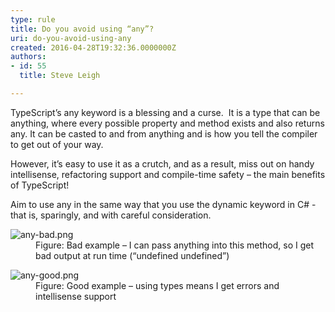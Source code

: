 ```yaml
---
type: rule
title: Do you avoid using “any”?
uri: do-you-avoid-using-any
created: 2016-04-28T19:32:36.0000000Z
authors:
- id: 55
  title: Steve Leigh

---
```




<span class='intro'> <p class="p1">TypeScript’s any keyword is a blessing and a curse.&#160; It is a type that can be anything, where every possible property and method exists and also returns any. It can be casted to and from anything and is how you tell the compiler to get out of your way. </p><p class="p1">However, it’s easy to use it as a crutch, and as a result, miss out on handy intellisense, refactoring support and compile-time safety – the main benefits of TypeScript!</p> </span>

<p>Aim to use any in the same way that you use the dynamic keyword in C# - that is, sparingly, and with careful consideration.</p><dl class="badImage"><dt><img src="any-bad.png" alt="any-bad.png" data-pin-nopin="true" /></dt><dd>Figure&#58; Bad example&#160;– I can pass anything into this method, so I get bad output at run time (“undefined undefined”)</dd></dl><dl class="goodImage"><dt><img src="any-good.png" alt="any-good.png" /></dt><dd>Figure&#58; Good example&#160;– using types means I get errors and intellisense support </dd></dl> ​


